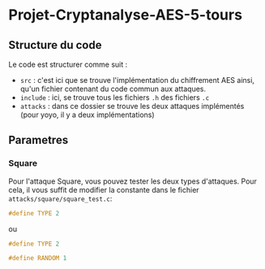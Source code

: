 # Projet-Cryptanalyse-AES-5-tours

## Structure du code

Le code est structurer comme suit :
* `src` : c'est ici que se trouve l'implémentation du chiffrement AES ainsi, qu'un fichier contenant du code commun aux attaques.
* `include` : ici, se trouve tous les fichiers `.h` des fichiers `.c`
* `attacks` : dans ce dossier se trouve les deux attaques implémentés (pour yoyo, il y a deux implémentations)

## Parametres

### Square

Pour l'attaque Square, vous pouvez tester les deux types d'attaques. Pour cela, il vous suffit de modifier la constante dans le fichier `attacks/square/square_test.c`:

```c
#define TYPE 2
```
 ou

```c
#define TYPE 2
```

```c
#define RANDOM 1
```
